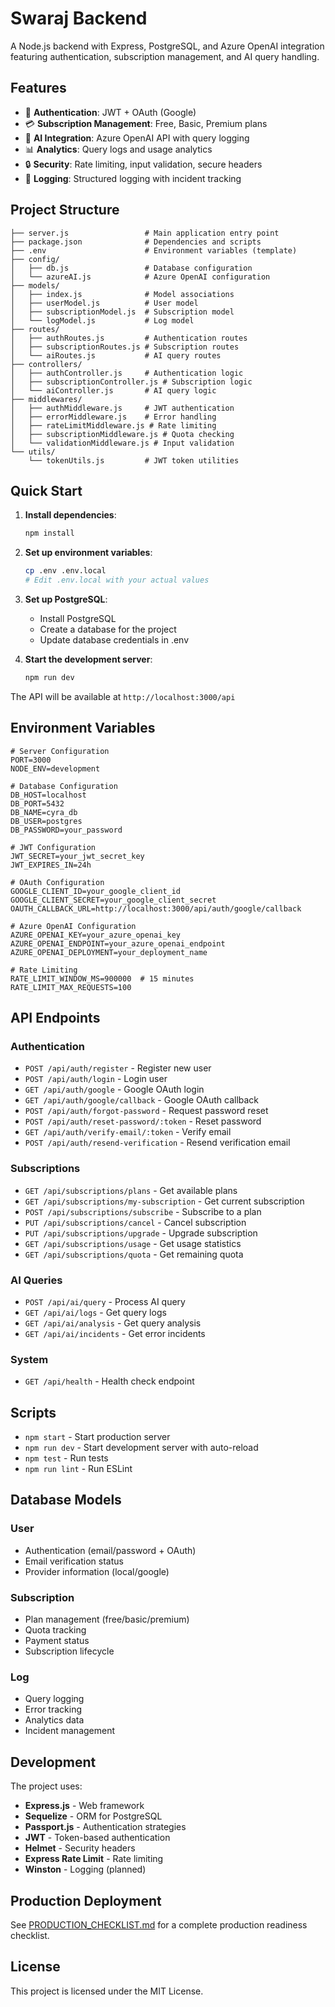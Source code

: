 # Swaraj Backend

A Node.js backend with Express, PostgreSQL, and Azure OpenAI integration featuring authentication, subscription management, and AI query handling.

## Features

- 🔐 **Authentication**: JWT + OAuth (Google)
- 💳 **Subscription Management**: Free, Basic, Premium plans
- 🤖 **AI Integration**: Azure OpenAI API with query logging
- 📊 **Analytics**: Query logs and usage analytics
- 🔒 **Security**: Rate limiting, input validation, secure headers
- 📝 **Logging**: Structured logging with incident tracking

## Project Structure

```
├── server.js                 # Main application entry point
├── package.json              # Dependencies and scripts
├── .env                      # Environment variables (template)
├── config/
│   ├── db.js                 # Database configuration
│   └── azureAI.js            # Azure OpenAI configuration
├── models/
│   ├── index.js              # Model associations
│   ├── userModel.js          # User model
│   ├── subscriptionModel.js  # Subscription model
│   └── logModel.js           # Log model
├── routes/
│   ├── authRoutes.js         # Authentication routes
│   ├── subscriptionRoutes.js # Subscription routes
│   └── aiRoutes.js           # AI query routes
├── controllers/
│   ├── authController.js     # Authentication logic
│   ├── subscriptionController.js # Subscription logic
│   └── aiController.js       # AI query logic
├── middlewares/
│   ├── authMiddleware.js     # JWT authentication
│   ├── errorMiddleware.js    # Error handling
│   ├── rateLimitMiddleware.js # Rate limiting
│   ├── subscriptionMiddleware.js # Quota checking
│   └── validationMiddleware.js # Input validation
└── utils/
    └── tokenUtils.js         # JWT token utilities
```

## Quick Start

1. **Install dependencies**:
   ```bash
   npm install
   ```

2. **Set up environment variables**:
   ```bash
   cp .env .env.local
   # Edit .env.local with your actual values
   ```

3. **Set up PostgreSQL**:
   - Install PostgreSQL
   - Create a database for the project
   - Update database credentials in .env

4. **Start the development server**:
   ```bash
   npm run dev
   ```

The API will be available at `http://localhost:3000/api`

## Environment Variables

```env
# Server Configuration
PORT=3000
NODE_ENV=development

# Database Configuration
DB_HOST=localhost
DB_PORT=5432
DB_NAME=cyra_db
DB_USER=postgres
DB_PASSWORD=your_password

# JWT Configuration
JWT_SECRET=your_jwt_secret_key
JWT_EXPIRES_IN=24h

# OAuth Configuration
GOOGLE_CLIENT_ID=your_google_client_id
GOOGLE_CLIENT_SECRET=your_google_client_secret
OAUTH_CALLBACK_URL=http://localhost:3000/api/auth/google/callback

# Azure OpenAI Configuration
AZURE_OPENAI_KEY=your_azure_openai_key
AZURE_OPENAI_ENDPOINT=your_azure_openai_endpoint
AZURE_OPENAI_DEPLOYMENT=your_deployment_name

# Rate Limiting
RATE_LIMIT_WINDOW_MS=900000  # 15 minutes
RATE_LIMIT_MAX_REQUESTS=100
```

## API Endpoints

### Authentication
- `POST /api/auth/register` - Register new user
- `POST /api/auth/login` - Login user
- `GET /api/auth/google` - Google OAuth login
- `GET /api/auth/google/callback` - Google OAuth callback
- `POST /api/auth/forgot-password` - Request password reset
- `POST /api/auth/reset-password/:token` - Reset password
- `GET /api/auth/verify-email/:token` - Verify email
- `POST /api/auth/resend-verification` - Resend verification email

### Subscriptions
- `GET /api/subscriptions/plans` - Get available plans
- `GET /api/subscriptions/my-subscription` - Get current subscription
- `POST /api/subscriptions/subscribe` - Subscribe to a plan
- `PUT /api/subscriptions/cancel` - Cancel subscription
- `PUT /api/subscriptions/upgrade` - Upgrade subscription
- `GET /api/subscriptions/usage` - Get usage statistics
- `GET /api/subscriptions/quota` - Get remaining quota

### AI Queries
- `POST /api/ai/query` - Process AI query
- `GET /api/ai/logs` - Get query logs
- `GET /api/ai/analysis` - Get query analysis
- `GET /api/ai/incidents` - Get error incidents

### System
- `GET /api/health` - Health check endpoint

## Scripts

- `npm start` - Start production server
- `npm run dev` - Start development server with auto-reload
- `npm test` - Run tests
- `npm run lint` - Run ESLint

## Database Models

### User
- Authentication (email/password + OAuth)
- Email verification status
- Provider information (local/google)

### Subscription
- Plan management (free/basic/premium)
- Quota tracking
- Payment status
- Subscription lifecycle

### Log
- Query logging
- Error tracking
- Analytics data
- Incident management

## Development

The project uses:
- **Express.js** - Web framework
- **Sequelize** - ORM for PostgreSQL
- **Passport.js** - Authentication strategies
- **JWT** - Token-based authentication
- **Helmet** - Security headers
- **Express Rate Limit** - Rate limiting
- **Winston** - Logging (planned)

## Production Deployment

See [PRODUCTION_CHECKLIST.md](./PRODUCTION_CHECKLIST.md) for a complete production readiness checklist.

## License

This project is licensed under the MIT License.
